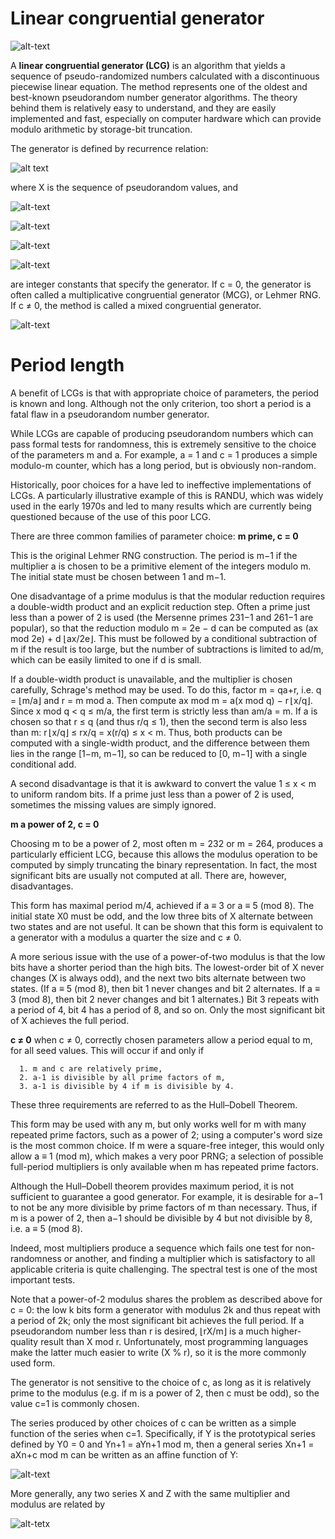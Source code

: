 # Linear congruential generator
![alt-text](https://cdn6.aptoide.com/imgs/6/2/2/622ceabcbf6409b1b250048f4ec72416_icon.png?w=240)

A **linear congruential generator (LCG)** is an algorithm that yields a sequence of pseudo-randomized numbers calculated with a discontinuous piecewise linear equation. The method represents one of the oldest and best-known pseudorandom number generator algorithms. The theory behind them is relatively easy to understand, and they are easily implemented and fast, especially on computer hardware which can provide modulo arithmetic by storage-bit truncation.

The generator is defined by recurrence relation:

![alt text](https://wikimedia.org/api/rest_v1/media/math/render/svg/3a40cd0032b03626a091a5a0e1b4684b3d5eb406)

where X is the sequence of pseudorandom values, and

![alt-text](https://wikimedia.org/api/rest_v1/media/math/render/svg/d4ede7bedbdf2b8a8c7a8f6bf240b04bdf71515e)

![alt-text](https://wikimedia.org/api/rest_v1/media/math/render/svg/d4ede7bedbdf2b8a8c7a8f6bf240b04bdf71515e)

![alt-text](https://wikimedia.org/api/rest_v1/media/math/render/svg/5054822029125050b7a7ad66c6d67237200ce199)

![alt-text](https://wikimedia.org/api/rest_v1/media/math/render/svg/8cfbbbe2ead58cc66054f343ae20f4d7ab8b7bed)



are integer constants that specify the generator. If c = 0, the generator is often called a multiplicative congruential generator (MCG), or Lehmer RNG. If c ≠ 0, the method is called a mixed congruential generator.

![alt-text](https://upload.wikimedia.org/wikipedia/commons/thumb/0/02/Linear_congruential_generator_visualisation.svg/480px-Linear_congruential_generator_visualisation.svg.png)

# Period length

A benefit of LCGs is that with appropriate choice of parameters, the period is known and long. Although not the only criterion, too short a period is a fatal flaw in a pseudorandom number generator.

While LCGs are capable of producing pseudorandom numbers which can pass formal tests for randomness, this is extremely sensitive to the choice of the parameters m and a. For example, a = 1 and   c = 1 produces a simple modulo-m counter, which has a long period, but is obviously non-random.

Historically, poor choices for a have led to ineffective implementations of LCGs. A particularly illustrative example of this is RANDU, which was widely used in the early 1970s and led to many results which are currently being questioned because of the use of this poor LCG.

There are three common families of parameter choice: **m prime, c = 0**

This is the original Lehmer RNG construction. The period is m−1 if the multiplier a is chosen to be a primitive element of the integers modulo m. The initial state must be chosen between 1 and m−1.

One disadvantage of a prime modulus is that the modular reduction requires a double-width product and an explicit reduction step. Often a prime just less than a power of 2 is used (the Mersenne primes 231−1 and 261−1 are popular), so that the reduction modulo m = 2e − d can be computed as (ax mod 2e) + d ⌊ax/2e⌋. This must be followed by a conditional subtraction of m if the result is too large, but the number of subtractions is limited to ad/m, which can be easily limited to one if d is small.

If a double-width product is unavailable, and the multiplier is chosen carefully, Schrage's method may be used. To do this, factor m = qa+r, i.e. q = ⌊m/a⌋ and r = m mod a. Then compute ax mod m = a(x mod q) − r ⌊x/q⌋. Since x mod q < q ≤ m/a, the first term is strictly less than am/a = m. If a is chosen so that r ≤ q (and thus r/q ≤ 1), then the second term is also less than m: r ⌊x/q⌋ ≤ rx/q = x(r/q) ≤ x < m. Thus, both products can be computed with a single-width product, and the difference between them lies in the range [1−m, m−1], so can be reduced to [0, m−1] with a single conditional add.

A second disadvantage is that it is awkward to convert the value 1 ≤ x < m to uniform random bits. If a prime just less than a power of 2 is used, sometimes the missing values are simply ignored.

**m a power of 2, c = 0**

Choosing m to be a power of 2, most often m = 232 or m = 264, produces a particularly efficient LCG, because this allows the modulus operation to be computed by simply truncating the binary representation. In fact, the most significant bits are usually not computed at all. There are, however, disadvantages.

This form has maximal period m/4, achieved if a ≡ 3 or a ≡ 5 (mod 8). The initial state X0 must be odd, and the low three bits of X alternate between two states and are not useful. It can be shown that this form is equivalent to a generator with a modulus a quarter the size and c ≠ 0.

A more serious issue with the use of a power-of-two modulus is that the low bits have a shorter period than the high bits. The lowest-order bit of X never changes (X is always odd), and the next two bits alternate between two states. (If a ≡ 5 (mod 8), then bit 1 never changes and bit 2 alternates. If a ≡ 3 (mod 8), then bit 2 never changes and bit 1 alternates.) Bit 3 repeats with a period of 4, bit 4 has a period of 8, and so on. Only the most significant bit of X achieves the full period.

**c ≠ 0** when c ≠ 0, correctly chosen parameters allow a period equal to m, for all seed values. This will occur if and only if

```
  1. m and c are relatively prime,
  2. a-1 is divisible by all prime factors of m,
  3. a-1 is divisible by 4 if m is divisible by 4.
```

These three requirements are referred to as the Hull–Dobell Theorem.

This form may be used with any m, but only works well for m with many repeated prime factors, such as a power of 2; using a computer's word size is the most common choice. If m were a square-free integer, this would only allow a ≡ 1 (mod m), which makes a very poor PRNG; a selection of possible full-period multipliers is only available when m has repeated prime factors.

Although the Hull–Dobell theorem provides maximum period, it is not sufficient to guarantee a good generator. For example, it is desirable for a−1 to not be any more divisible by prime factors of m than necessary. Thus, if m is a power of 2, then a−1 should be divisible by 4 but not divisible by 8, i.e. a ≡ 5 (mod 8).

Indeed, most multipliers produce a sequence which fails one test for non-randomness or another, and finding a multiplier which is satisfactory to all applicable criteria is quite challenging. The spectral test is one of the most important tests.

Note that a power-of-2 modulus shares the problem as described above for c = 0: the low k bits form a generator with modulus 2k and thus repeat with a period of 2k; only the most significant bit achieves the full period. If a pseudorandom number less than r is desired, ⌊rX/m⌋ is a much higher-quality result than X mod r. Unfortunately, most programming languages make the latter much easier to write (X % r), so it is the more commonly used form.

The generator is not sensitive to the choice of c, as long as it is relatively prime to the modulus (e.g. if m is a power of 2, then c must be odd), so the value c=1 is commonly chosen.

The series produced by other choices of c can be written as a simple function of the series when c=1. Specifically, if Y is the prototypical series defined by Y0 = 0 and Yn+1 = aYn+1 mod m, then a general series Xn+1 = aXn+c mod m can be written as an affine function of Y:

![alt-text](https://wikimedia.org/api/rest_v1/media/math/render/svg/3cb567e2cfe84e4948885bbfb5e348f96293be70)

More generally, any two series X and Z with the same multiplier and modulus are related by

![alt-tetx](https://wikimedia.org/api/rest_v1/media/math/render/svg/9fa2bc1661dea63ca58ad116344e71dd488871b6)


